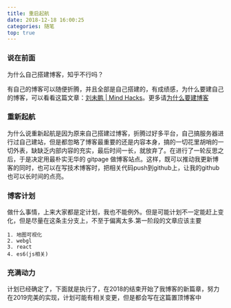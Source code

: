 ```yaml
---
title: 重启起航
date: 2018-12-18 16:00:25
categories: 随笔
top: true
---
```

### 说在前面
为什么自己搭建博客，知乎不行吗？

有自己的博客可以随便折腾，并且全部是自己搭建的，有成绩感，为什么要建自己的博客，可以看看这篇文章：[刘未鹏 | Mind Hacks](http://mindhacks.cn/2009/02/15/why-you-should-start-blogging-now/)。更多请[为什么要建博客](https://www.zhihu.com/question/19916345)

### 重新起航
为什么说重新起航是因为原来自己搭建过博客，折腾过好多平台，自己搞服务器进行过自己建站，但是都忽略了博客最重要的还是内容本身，搞的一切花里胡哨的一切外表，缺缺乏内部内容的充实，最后时间一长，就放弃了。在进行了一轮反思之后，于是决定用最朴实无华的 gitpage 做博客站点。这样，既可以推动我更新博客的同时，也可以在写技术博客时，把相关代码push到github上，让我的github也可以长时间的点亮。

### 博客计划
做什么事情，上来大家都是定计划，我也不能例外。但是可能计划不一定能赶上变化，但是尽量在这条主分支上，不至于偏离太多.第一阶段的文章应该主要
    
    1. 地图可视化
    2. webgl
    3. react
    4. es6(js相关)

### 充满动力
计划已经确定了，下面就是执行了，在2018的结束开始了我博客的新篇章，努力在2019完美的实现，计划可能有相关变更，但是都会写在这篇置顶博客中
